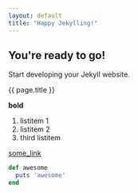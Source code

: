 ```yaml
---
layout: default
title: "Happy Jekylling!"
---
```


## You're ready to go!

Start developing your Jekyll website.

{{ page.title }} 
 

 **bold**

 1. listitem 1
 2. listitem 2
 3. third listitem

 [some_link]({{site.name}})
 
 ```rb
 def awesome
   puts 'awesome'
 end
 ```

